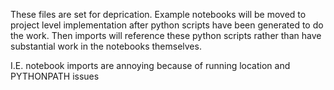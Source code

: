These files are set for deprication. Example notebooks will be moved to project level implementation after python scripts have been generated to do the work. Then imports will reference these python scripts rather than have substantial work in the notebooks themselves.

I.E. notebook imports are annoying because of running location and PYTHONPATH issues
